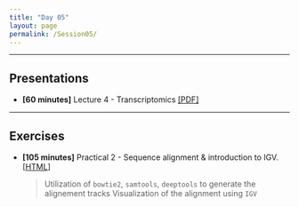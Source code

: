 ```yaml
---
title: "Day 05"
layout: page
permalink: /Session05/
---
```


---
## Presentations

- **\[60 minutes\]** Lecture 4 - Transcriptomics 
[[PDF]](4_Transcriptomics.pdf)

---
## Exercises

- **\[105 minutes\]** Practical 2 - Sequence alignment & introduction to IGV.
    [[HTML](/Genomics_SupBioTech_2023/Session04/SequenceAlignment)]

    > Utilization of `bowtie2`, `samtools`, `deeptools` to generate the alignement tracks
    > Visualization of the alignment using `IGV`
